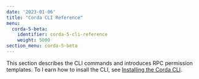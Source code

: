 ```yaml
---
date: '2023-01-06'
title: "Corda CLI Reference"
menu:
  corda-5-beta:
    identifier: corda-5-cli-reference
    weight: 5000
section_menu: corda-5-beta
---
```

This section describes the CLI commands and introduces RPC permission templates. To l earn how to insall the CLI, see [Installing the Corda CLI](../developing/getting-started/installing-corda-cli.md).
